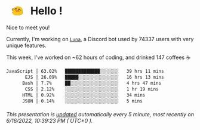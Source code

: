 <h1>   <img src="./spoinky.gif" style="vertical-align:middle;" width="30px">   Hello ! </h1>

Nice to meet you!

Currently, I'm working on <a href='https://github.com/Asgarrrr/Luna'>`Luna`</a>, a Discord bot used by 74337 users with very unique features.

This week, I've worked on ~62 hours of coding, and drinked 147 coffees ☕

```
JavaScript │ 63.02%   █████████████░░░░░░░   39 hrs 11 mins
       EJS │ 26.09%   █████░░░░░░░░░░░░░░░   16 hrs 13 mins
      Bash │ 7.7%     ██░░░░░░░░░░░░░░░░░░   4 hrs 47 mins
       CSS │ 2.12%    ░░░░░░░░░░░░░░░░░░░░   1 hr 19 mins
      HTML │ 0.92%    ░░░░░░░░░░░░░░░░░░░░   34 mins
      JSON │ 0.14%    ░░░░░░░░░░░░░░░░░░░░   5 mins
```

###### This presentation is [updated](https://github.com/Asgarrrr) automatically every 5 minute, most recently on 6/16/2022, 10:39:23 PM ( UTC±0 ).